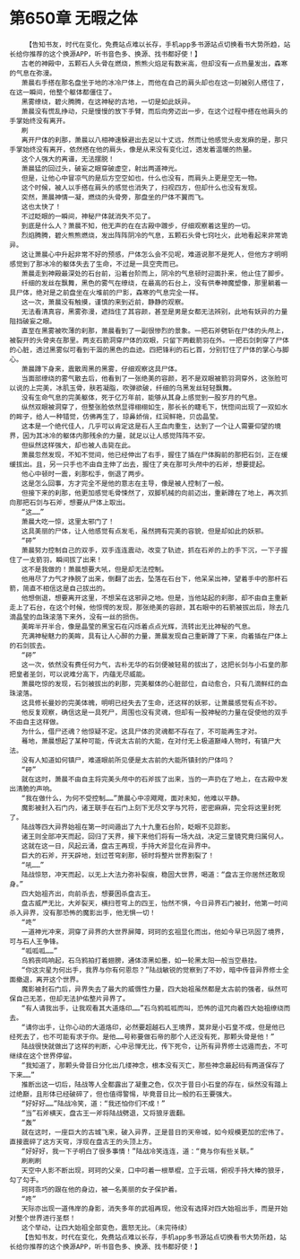 # 第650章 无暇之体
        【告知书友，时代在变化，免费站点难以长存，手机app多书源站点切换看书大势所趋，站长给你推荐的这个换源APP，听书音色多、换源、找书都好使！】
       古老的神殿中，五颗石人头骨在燃烧，熊熊火焰足有数米高，但却没有一点热量发出，森寒的气息在弥漫。
       萧晨右手搭在那名盘坐于地的冰冷尸体上，而他在自己的肩头却也在这一刻被别人搭住了，在这一瞬间，他整个躯体都僵住了。
       黑雾缭绕，碧火腾腾，在这神秘的古地，一切是如此妖异。
       萧晨没有慌乱挣动，只是慢慢的放下手臂，而后向旁迈出一步，在这个过程中搭在他肩头的手掌始终没有离开。
       刷
       离开尸体的刹那，萧晨以八相神速躲避出去足以十丈远，然而让他感觉头皮发麻的是，那只手掌始终没有离开，依然搭在他的肩头，像是从来没有变化过，透发着温暖的热量。
       这个人强大的离谱，无法摆脱！
       萧晨猛的回过头，破妄之眼穿破虚空，射出两道神光。
       但是，让他心中冒凉气的是后方空空如也，什么也没有，而肩头上更是空无一物。
       这个时候，被人以手搭在肩头的感觉也消失了，扫视四方，但却什么也没有发现。
       突然，萧晨神情一凝，燃烧的头骨旁，那盘坐的尸体不翼而飞。
       这也太快了！
       不过眨眼的一瞬间，神秘尸体就消失不见了。
       到底是什么人？萧晨不知，他无声的在在古殿中踱步，仔细观察着这里的一切。
       烈焰腾腾，碧火熊熊燃烧，发出阵阵阴冷的气息，五颗石头骨七窍吐火，此地看起来非常诡异。
       这让萧晨心中升起非常不好的预感，尸体怎么会不见呢，难道说那不是死人，但他方才明明感觉到了那冰冷的躯体失去了生命，不过是一具空壳而已。
       萧晨走到神殿最深处的石台前，沿着台阶而上，阴冷的气息顿时迎面扑来，他止住了脚步。
       纤细的发丝在飘舞，黑色的雾气在缭绕，在最高的石台上，没有供奉神魔塑像，那里躺着一具尸体，绝对是之前盘坐在火堆前的尸影，森寒的气息完全一样。
       这一次，萧晨没有触摸，谨慎的来到近前，静静的观察。
       无法看清真容，黑雾弥漫，遮挡住了其容颜，甚至是男是女都无法辨别，此地有妖异的力量阻挡破妄之眼。
       直至在黑雾被吹薄的刹那，萧晨看到了一副很惨烈的景象。一把石斧劈斩在尸体的头颅上，被裂开的头骨夹在那里。两支石箭洞穿尸体的双眼，只留下两截箭羽在外。一把石剑刺穿了尸体的心脏，透过黑雾似可看到干涸的黑色的血迹。四把锋利的石匕首，分别钉住了尸体的掌心与脚心。
       萧晨蹲下身来，震散周黑的黑雾，仔细观察这具尸体。
       当面部缭绕的雾气散去后，他看到了一张绝美的容颜，若不是双眼被箭羽洞穿外，这张脸可以说的上完美，冰肌玉骨，肤若凝脂，吹弹欲破，纤细的乌黑发丝轻轻飘舞。
       没有生命气息的完美躯体，死于亿万年前，能够从其身上感觉到一股岁月的气息。
       纵然双眼被洞穿了，但整张脸依然显得栩栩如生，那长长的睫毛下，恍惚间出现了一双如水的眸子，给人一种错觉，仿佛再生了，琼鼻娇俏，红润鲜艳，贝齿晶莹。
       这本是一个绝代佳人，几乎可以肯定这是石人王血肉重生，达到了一个让人需要仰望的境界，因为其冰冷的躯体内那残余的力量，就足以让人感觉阵阵不安。
       但纵然这样强大，却也被人击毙在此。
       萧晨忽然发现，不知不觉间，他已经伸出了右手，握住了插在尸体胸前的那把石剑，正在缓缓拔出。且，另一只手也不由自主伸了出去，握住了夹在那可头颅中的石斧，想要提起。
       他心中顿时一震，刹那松手，倒退了两步。
       这是怎么回事，方才完全不是他的意志在主导，像是被人控制了一般。
       但接下来的刹那，他更加感觉毛骨悚然了，双脚机械的向前迈出，重新蹲在了地上，再次抓向那把石剑与石斧，想要从尸体上取出。
       “这……”
       萧晨大吃一惊，这里太邪门了！
       这具美丽的尸体，让人他感觉有点发毛，虽然拥有完美的容貌，但是却如此的妖邪。
       “砰”
       萧晨努力控制自己的双手，双手连连震动，改变了轨迹，抓在石斧的上的手下沉，一下子握住了一支箭羽，瞬间拔了出来！
       这不是我做的！萧晨想要大吼，但是却无法控制。
       他用尽了力气才挣脱了出来，倒翻了出去，坠落在石台下，他呆呆出神，望着手中的那杆石箭，简直不相信这是自己拔出的。
       他想倒退，想要离开这里，不想呆在这邪异之地。但是，当他站起的刹那，却不由自主重新走上了石台，在这个时候，他惊愕的发现，那张绝美的容颜，其右眼中的石箭被拔出后，除去几滴晶莹的血珠滚落下来外，没有一丝的损伤。
       美眸半开半合，像是晶莹的黑宝石在闪烁着点点光辉，流转出无比神秘的气息。
       充满神秘魅力的美眸，具有让人心醉的力量，萧晨发现自己重新蹲了下来，向着插在尸体上的石剑拔去。
       “砰”
       这一次，依然没有费任何力气，古朴无华的石剑便被轻易的拔出了，这把长剑与小石皇的那把皇者圣剑，可以说难分高下，内蕴无尽威能。
       萧晨吃惊的发现，石剑被拔出的刹那，完美躯体的心脏部位，自动愈合，只有几滴鲜红的血珠滚落。
       这具修长曼妙的完美体魄，明明已经失去了生命，还这样的妖邪，让萧晨感觉有点不妙。
       他反复观察，确信这是一具死尸，周围也没有灵魂，但却有一股神秘的力量在促使他的双手不由自主这样做。
       为什么，借尸还魂？他惊疑不定。这具尸体的灵魂都不存在了，不可能再生才对。
       蓦地，萧晨想起了某种可能，传说太古前的大能，在对付无上极道巅峰人物时，有镇尸大法。
       没有人知道如何镇尸，难道眼前所见便是太古前的大能所镇封的尸体吗？
       “砰”
       就在这时，萧晨不由自主将完美头颅中的石斧拔了出来，当的一声扔在了地上，在古殿中发出清脆的声响。
       “我在做什么，为何不受控制……”萧晨心中凉飕飕，面对未知，他难以平静。
       魔影被封入石门内，诸王联手在石门上刻下无尽文字与咒符，密密麻麻，完全将这里封死了。
       陆战等四大异界始祖在第一时间遁出了九十九重石台阶，眨眼不见踪影。
       诸王则全部冲天而起，回归了天界，接下来他们将有一场大战，决定三皇镜究竟归属何人。
       这就在这一日，风起云涌，盘古王再现，手持大斧显化在异界中。
       巨大的石斧，开天辟地，划过苍穹刹那，顿时将整片世界割裂了！
       “吼……”
       陆战惊怒，冲天而起，以无上大法力弥补裂痕，稳固大世界，喝道：“盘古王你居然还敢现身。”
       四大始祖齐出，向前杀去，想要困杀盘古王。
       盘古威严无比，大斧裂天，横扫苍穹上的四王，怡然不惧，今日异界石门被封，他第一时间杀入异界，没有那恐怖的魔影出手，他无惧一切！
       “咚”
       一道神光冲来，洞穿了异界的大世界屏障，珂珂的玄祖显化而出，他如今早已巩固了境界，可与石人王争锋。
       “呱呱呱……”
       乌鸦丧鸣响起，石乌鸦拍打着翅膀，通体漆黑如墨，如一轮黑太阳一般当空悬挂。
       “你这灾星为何出手，我界与你有何恩怨？”陆战敏锐的觉察到了不妙，暗中传音异界修士全面撤退，离开这个世界。
       魔影被封石门后，异界失去了最大的威慑性力量，四大始祖虽然都是太古前的强者，纵然可保自己无恙，但却无法护佑整片异界了。
       “有人请我出手，让我观看其大道烙印……”石乌鸦呱呱而叫，恐怖的诅咒向着四大始祖缭绕而去。
       “请你出手，让你心动的大道烙印，必然要超越石人王境界，莫非是小石皇不成，但是他已经死去了，也不可能有求于你。是他……号称要做石帝的那个人还没有死，那颗头骨是他！”
       陆战很快就做出了这样的判断，心中忌惮无比，传下死令，让所有异界修士远遁而去，不可继续在这个世界停留。
       “我知道了，那颗头骨昔日分化出几缕神念，根本没有灭亡，那些神念最起码有两道保存了下来……”
       推断出这一切后，陆战等人全都露出了凝重之色，仅次于昔日小石皇的存在，纵然没有踏上过绝巅，且形体已经破碎了，但也值得警惕，毕竟昔日比一般的石王要强大。
       “好好好……”陆战冷笑，道：“我还怕你们不成！”
       “当”石斧横天，盘古王一斧将陆战劈退，又将狼牙震翻。
       “轰”
       就在这时，一座巨大的古城飞来，破入异界，正是昔日的天帝城，如今规模更加的宏伟了。直接震碎了这方天穹，浮现在盘古王的头顶上方。
       “好好好，我一下子明白了很多事情！”陆战冷笑连连，道：“竟与你有些关联。”
       刷刷刷
       天空中人影不断出现，珂珂的父亲，口中叼着一根草棍，立于云端，俯视手持大棒的狼牙，勾了勾手。
       珂珂乖巧的跟在他的身边，被一名美丽的女子保护着。
       “咚”
       天际亦出现一道伟岸的身影，消失多年的武祖再现，他没有选择对四大始祖出手，而是开始对整个世界进行圣祭！
       这个举动，让四大始祖全部变色，震怒无比。（未完待续）
       【告知书友，时代在变化，免费站点难以长存，手机app多书源站点切换看书大势所趋，站长给你推荐的这个换源APP，听书音色多、换源、找书都好使！】